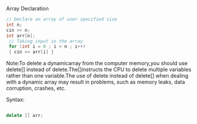 Array Declaration 

```cpp
// Declare an array of user specified size 
int n; 
cin >> n; 
int arr[n];
 // Taking input in the array 
 for (int i = 0 ; i < n ; i++) 
 { cin >> arr[i] }
```


Note:To delete a dynamicarray from the computer memory,you should use delete[] instead of delete.The[]instructs the CPU to delete multiple variables rather than one variable.The use of delete instead of delete[] when dealing with a dynamic array may result in problems, such as memory leaks, data corruption, crashes, etc. 

Syntax: 
```cpp

delete [] arr;

```

